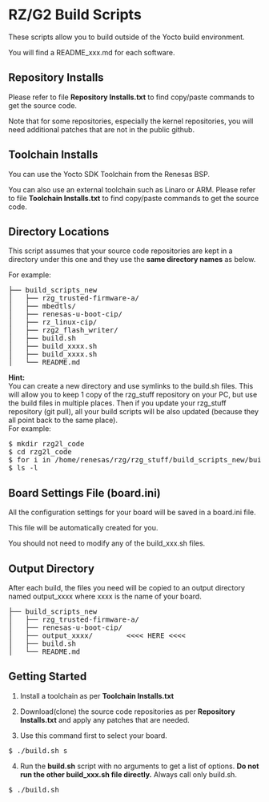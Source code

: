 # RZ/G2 Build Scripts

These scripts allow you to build outside of the Yocto build environment.

You will find a README_xxx.md for each software.

## Repository Installs

Please refer to file **Repository Installs.txt** to find copy/paste commands to get the source code.

Note that for some repositories, especially the kernel repositories, you will need additional patches that are not in the public github.


## Toolchain Installs

You can use the Yocto SDK Toolchain from the Renesas BSP.

You can also use an external toolchain such as Linaro or ARM.
Please refer to file **Toolchain Installs.txt** to find copy/paste commands to get the source code.

## Directory Locations

This script assumes that your source code repositories are kept in a directory under this one and they use the **same directory names** as below.

For example:
<pre>
├── build_scripts_new
│   ├── rzg_trusted-firmware-a/
│   ├── mbedtls/
│   ├── renesas-u-boot-cip/
│   ├── rz_linux-cip/
│   ├── rzg2_flash_writer/
│   ├── build.sh
│   ├── build_xxxx.sh
│   ├── build_xxxx.sh
│   └── README.md
</pre>

**Hint:**<br>
You can create a new directory and use symlinks to the build.sh files.
This will allow you to keep 1 copy of the rzg_stuff repository on your PC, but use the build files in multiple places.
Then if you update your rzg\_stuff repository (git pull), all your build scripts will be also updated (because they all point back to the same place).<br>
For example:
<pre>
$ mkdir rzg2l_code
$ cd rzg2l_code
$ for i in /home/renesas/rzg/rzg_stuff/build_scripts_new/build*.sh ; do ln -vs $i ; done
$ ls -l
</pre>

## Board Settings File (board.ini)

All the configuration settings for your board will be saved in a board.ini file.

This file will be automatically created for you.

You should not need to modify any of the build_xxx.sh files.

## Output Directory

After each build, the files you need will be copied to an output directory named output_xxxx where xxxx is the name of your board.

<pre>
├── build_scripts_new
│   ├── rzg_trusted-firmware-a/
│   ├── renesas-u-boot-cip/
│   ├── output_xxxx/        <<<< HERE <<<<
│   ├── build.sh
│   └── README.md
</pre>

## Getting Started

1) Install a toolchain as per **Toolchain Installs.txt**

2) Download(clone) the source code repositories as per **Repository Installs.txt** and apply any patches that are needed.

3) Use this command first to select your board.
<pre>
$ ./build.sh s
</pre>

4) Run the **build.sh** script with no arguments to get a list of options. **Do not run the other build_xxx.sh file directly.** Always call only build.sh.
<pre>
$ ./build.sh
</pre>
